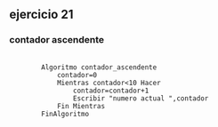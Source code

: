 <h2>ejercicio 21</h2>
<h3>contador ascendente </h3>
<pre>
    <code>
        Algoritmo contador_ascendente
            contador=0
            Mientras contador<10 Hacer
                contador=contador+1
                Escribir "numero actual ",contador
            Fin Mientras
	    FinAlgoritmo
    </code>
<pre>
<h2> </h2>
<h3> </h3>
<pre>
  <code>
  </code>
</pre>  